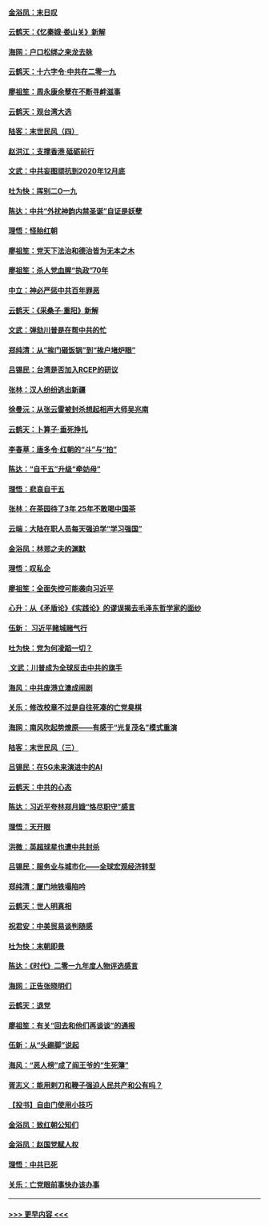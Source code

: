 #### [金浴凤：末日叹](../pages/nsc993/n11752359.md?t=12291711) 
#### [云鹤天：《忆秦娥‧娄山关》新解](../pages/nsc993/n11752348.md?t=12291711) 
#### [海网：户口松绑之来龙去脉](../pages/nsc993/n11752328.md?t=12291711) 
#### [云鹤天：十六字令‧中共在二零一九](../pages/nsc993/n11752305.md?t=12291711) 
#### [廖祖笙：周永康余孽在不断寻衅滋事](../pages/nsc993/n11751013.md?t=12291711) 
#### [云鹤天：观台湾大选](../pages/nsc993/n11751007.md?t=12291711) 
#### [陆客：末世民风（四）](../pages/nsc993/n11749203.md?t=12291711) 
#### [赵洪江：支撑香港 砥砺前行](../pages/nsc993/n11748482.md?t=12291711) 
#### [文武：中共妄图顽抗到2020年12月底](../pages/nsc993/n11748446.md?t=12291711) 
#### [吐为快：挥别二O一九](../pages/nsc993/n11748411.md?t=12291711) 
#### [陈达：中共“外扰神韵内禁圣诞”自证是妖孽](../pages/nsc993/n11748226.md?t=12291711) 
#### [理悟：怪胎红朝](../pages/nsc993/n11748206.md?t=12291711) 
#### [廖祖笙：党天下法治和德治皆为无本之木](../pages/nsc993/n11748135.md?t=12291711) 
#### [廖祖笙：杀人党血腥“执政”70年](../pages/nsc993/n11745144.md?t=12291711) 
#### [中立：神必严惩中共百年罪恶](../pages/nsc993/n11744970.md?t=12291711) 
#### [云鹤天：《采桑子‧重阳》新解](../pages/nsc993/n11744948.md?t=12291711) 
#### [文武：弹劾川普是在帮中共的忙](../pages/nsc993/n11744758.md?t=12291711) 
#### [郑纯清：从“挨门砸饭锅”到“挨户堵炉眼”](../pages/nsc993/n11744745.md?t=12291711) 
#### [吕锡民：台湾是否加入RCEP的研议](../pages/nsc993/n11744701.md?t=12291711) 
#### [张林：汉人纷纷逃出新疆](../pages/nsc993/n11743530.md?t=12291711) 
#### [徐曼沅：从张云雷被封杀想起相声大师吴兆南](../pages/nsc993/n11741816.md?t=12291711) 
#### [云鹤天：卜算子‧垂死挣扎](../pages/nsc993/n11739956.md?t=12291711) 
#### [李春草：唐多令‧红朝的“斗”与“拍”](../pages/nsc993/n11739830.md?t=12291711) 
#### [陈达：“自干五”升级“牵妨母”](../pages/nsc993/n11739724.md?t=12291711) 
#### [理悟：悲哀自干五](../pages/nsc993/n11739547.md?t=12291711) 
#### [张林：在茶园待了3年 25年不敢喝中国茶](../pages/nsc993/n11739240.md?t=12291711) 
#### [云端：大陆在职人员每天强迫学“学习强国”](../pages/nsc993/n11738735.md?t=12291711) 
#### [金浴凤：林郑之夫的渊默](../pages/nsc993/n11737735.md?t=12291711) 
#### [理悟：叹私企](../pages/nsc993/n11737715.md?t=12291711) 
#### [廖祖笙：全面失控可能袭向习近平](../pages/nsc993/n11737704.md?t=12291711) 
#### [心升：从《矛盾论》《实践论》的谬误揭去毛泽东哲学家的面纱](../pages/nsc993/n11736962.md?t=12291711) 
#### [伍新： 习近平赌城赌气行](../pages/nsc993/n11736929.md?t=12291711) 
#### [吐为快：党为何凌蹈一切？](../pages/nsc993/n11736915.md?t=12291711) 
#### [ 文武：川普成为全球反击中共的旗手](../pages/nsc993/n11736882.md?t=12291711) 
#### [海风：中共废港立澳成闹剧](../pages/nsc993/n11735857.md?t=12291711) 
#### [关乐：修改校章不过是自往死凑的亡党臭棋](../pages/nsc993/n11735097.md?t=12291711) 
#### [海网：南风吹起势燎原——有感于“光复茂名”模式重演](../pages/nsc993/n11732308.md?t=12291711) 
#### [陆客：末世民风（三）](../pages/nsc993/n11732211.md?t=12291711) 
#### [吕锡民：在5G未来演进中的AI](../pages/nsc993/n11730010.md?t=12291711) 
#### [云鹤天：中共的心态](../pages/nsc993/n11729906.md?t=12291711) 
#### [陈达：习近平夸林郑月娥“恪尽职守”感言](../pages/nsc993/n11729881.md?t=12291711) 
#### [理悟：天开眼](../pages/nsc993/n11729699.md?t=12291711) 
#### [洪微：英超球星也遭中共封杀](../pages/nsc993/n11727243.md?t=12291711) 
#### [吕锡民：服务业与城市化——全球宏观经济转型](../pages/nsc993/n11725845.md?t=12291711) 
#### [郑纯清：厦门地铁塌陷吟](../pages/nsc993/n11725813.md?t=12291711) 
#### [云鹤天：世人明真相](../pages/nsc993/n11725621.md?t=12291711) 
#### [祝君安：中美贸易谈判随感](../pages/nsc993/n11725609.md?t=12291711) 
#### [吐为快：末朝即景](../pages/nsc993/n11723365.md?t=12291711) 
#### [陈达：《时代》二零一九年度人物评选感言](../pages/nsc993/n11723337.md?t=12291711) 
#### [海网：正告张晓明们](../pages/nsc993/n11723228.md?t=12291711) 
#### [云鹤天：退党](../pages/nsc993/n11723056.md?t=12291711) 
#### [廖祖笙：有关“回去和他们再谈谈”的通报](../pages/nsc993/n11722442.md?t=12291711) 
#### [伍新：从“头踢脚”说起](../pages/nsc993/n11722429.md?t=12291711) 
#### [海风：“恶人榜”成了阎王爷的“生死簿”](../pages/nsc993/n11722272.md?t=12291711) 
#### [胥志义：能用剌刀和鞭子强迫人民共产和公有吗？](../pages/nsc993/n11720569.md?t=12291711) 
#### [【投书】自由门使用小技巧](../pages/nsc993/n11720180.md?t=12291711) 
#### [金浴凤：致红朝公知们](../pages/nsc993/n11720563.md?t=12291711) 
#### [金浴凤：赵国党赋人权](../pages/nsc993/n11720533.md?t=12291711) 
#### [理悟：中共已死](../pages/nsc993/n11720233.md?t=12291711) 
#### [关乐：亡党眼前事快办该办事](../pages/nsc993/n11719160.md?t=12291711) 

----
#### [ >>> 更早内容 <<< ](../indexes/nsc993-earlier.md)
